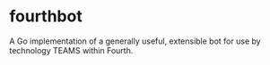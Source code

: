 # fourthbot

A Go implementation of a generally useful, extensible bot for use by
technology TEAMS within Fourth.

